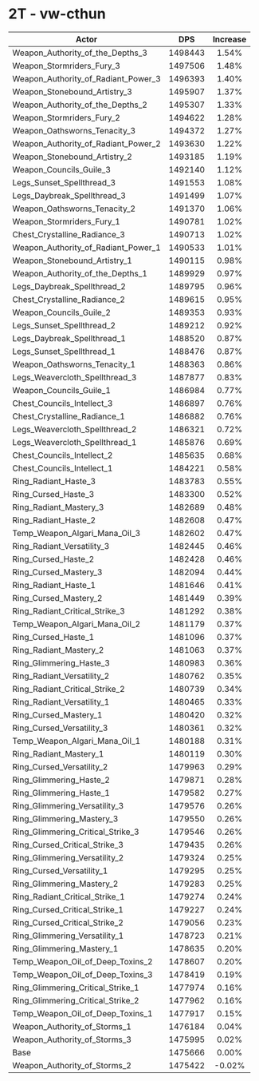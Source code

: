 # 2T - vw-cthun
| Actor | DPS | Increase |
|---|:---:|:---:|
|Weapon_Authority_of_the_Depths_3|1498443|1.54%|
|Weapon_Stormriders_Fury_3|1497506|1.48%|
|Weapon_Authority_of_Radiant_Power_3|1496393|1.40%|
|Weapon_Stonebound_Artistry_3|1495907|1.37%|
|Weapon_Authority_of_the_Depths_2|1495307|1.33%|
|Weapon_Stormriders_Fury_2|1494622|1.28%|
|Weapon_Oathsworns_Tenacity_3|1494372|1.27%|
|Weapon_Authority_of_Radiant_Power_2|1493630|1.22%|
|Weapon_Stonebound_Artistry_2|1493185|1.19%|
|Weapon_Councils_Guile_3|1492140|1.12%|
|Legs_Sunset_Spellthread_3|1491553|1.08%|
|Legs_Daybreak_Spellthread_3|1491499|1.07%|
|Weapon_Oathsworns_Tenacity_2|1491370|1.06%|
|Weapon_Stormriders_Fury_1|1490781|1.02%|
|Chest_Crystalline_Radiance_3|1490713|1.02%|
|Weapon_Authority_of_Radiant_Power_1|1490533|1.01%|
|Weapon_Stonebound_Artistry_1|1490115|0.98%|
|Weapon_Authority_of_the_Depths_1|1489929|0.97%|
|Legs_Daybreak_Spellthread_2|1489795|0.96%|
|Chest_Crystalline_Radiance_2|1489615|0.95%|
|Weapon_Councils_Guile_2|1489353|0.93%|
|Legs_Sunset_Spellthread_2|1489212|0.92%|
|Legs_Daybreak_Spellthread_1|1488520|0.87%|
|Legs_Sunset_Spellthread_1|1488476|0.87%|
|Weapon_Oathsworns_Tenacity_1|1488363|0.86%|
|Legs_Weavercloth_Spellthread_3|1487877|0.83%|
|Weapon_Councils_Guile_1|1486984|0.77%|
|Chest_Councils_Intellect_3|1486897|0.76%|
|Chest_Crystalline_Radiance_1|1486882|0.76%|
|Legs_Weavercloth_Spellthread_2|1486321|0.72%|
|Legs_Weavercloth_Spellthread_1|1485876|0.69%|
|Chest_Councils_Intellect_2|1485635|0.68%|
|Chest_Councils_Intellect_1|1484221|0.58%|
|Ring_Radiant_Haste_3|1483783|0.55%|
|Ring_Cursed_Haste_3|1483300|0.52%|
|Ring_Radiant_Mastery_3|1482689|0.48%|
|Ring_Radiant_Haste_2|1482608|0.47%|
|Temp_Weapon_Algari_Mana_Oil_3|1482602|0.47%|
|Ring_Radiant_Versatility_3|1482445|0.46%|
|Ring_Cursed_Haste_2|1482428|0.46%|
|Ring_Cursed_Mastery_3|1482094|0.44%|
|Ring_Radiant_Haste_1|1481646|0.41%|
|Ring_Cursed_Mastery_2|1481449|0.39%|
|Ring_Radiant_Critical_Strike_3|1481292|0.38%|
|Temp_Weapon_Algari_Mana_Oil_2|1481179|0.37%|
|Ring_Cursed_Haste_1|1481096|0.37%|
|Ring_Radiant_Mastery_2|1481063|0.37%|
|Ring_Glimmering_Haste_3|1480983|0.36%|
|Ring_Radiant_Versatility_2|1480762|0.35%|
|Ring_Radiant_Critical_Strike_2|1480739|0.34%|
|Ring_Radiant_Versatility_1|1480465|0.33%|
|Ring_Cursed_Mastery_1|1480420|0.32%|
|Ring_Cursed_Versatility_3|1480361|0.32%|
|Temp_Weapon_Algari_Mana_Oil_1|1480188|0.31%|
|Ring_Radiant_Mastery_1|1480119|0.30%|
|Ring_Cursed_Versatility_2|1479963|0.29%|
|Ring_Glimmering_Haste_2|1479871|0.28%|
|Ring_Glimmering_Haste_1|1479582|0.27%|
|Ring_Glimmering_Versatility_3|1479576|0.26%|
|Ring_Glimmering_Mastery_3|1479550|0.26%|
|Ring_Glimmering_Critical_Strike_3|1479546|0.26%|
|Ring_Cursed_Critical_Strike_3|1479435|0.26%|
|Ring_Glimmering_Versatility_2|1479324|0.25%|
|Ring_Cursed_Versatility_1|1479295|0.25%|
|Ring_Glimmering_Mastery_2|1479283|0.25%|
|Ring_Radiant_Critical_Strike_1|1479274|0.24%|
|Ring_Cursed_Critical_Strike_1|1479227|0.24%|
|Ring_Cursed_Critical_Strike_2|1479056|0.23%|
|Ring_Glimmering_Versatility_1|1478723|0.21%|
|Ring_Glimmering_Mastery_1|1478635|0.20%|
|Temp_Weapon_Oil_of_Deep_Toxins_2|1478607|0.20%|
|Temp_Weapon_Oil_of_Deep_Toxins_3|1478419|0.19%|
|Ring_Glimmering_Critical_Strike_1|1477974|0.16%|
|Ring_Glimmering_Critical_Strike_2|1477962|0.16%|
|Temp_Weapon_Oil_of_Deep_Toxins_1|1477917|0.15%|
|Weapon_Authority_of_Storms_1|1476184|0.04%|
|Weapon_Authority_of_Storms_3|1475995|0.02%|
|Base|1475666|0.00%|
|Weapon_Authority_of_Storms_2|1475422|-0.02%|
